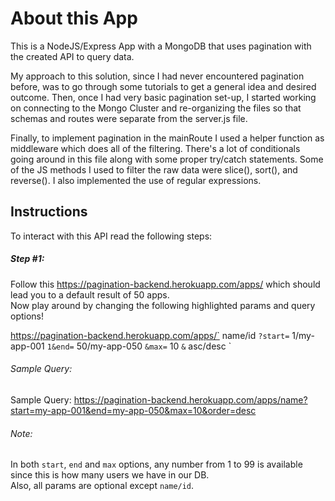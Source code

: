 # About this App
This is a NodeJS/Express App with a MongoDB that uses pagination with the created API to query data.<br/>

My approach to this solution, since I had never encountered pagination before, was to go through some tutorials 
to get a general idea and desired outcome. Then, once  I had very basic pagination set-up, I started working 
on connecting to the Mongo Cluster and re-organizing the files so that schemas and routes were separate from the server.js file.<br/>

Finally, to implement pagination in the mainRoute I used a helper function as middleware which does all of the filtering. There's a lot of conditionals going around in this file along with some proper try/catch statements. Some of the JS methods I used to filter the raw data were slice(), sort(), and reverse(). I also implemented the use of regular expressions.



## Instructions

To interact with this API read the following steps:

##### Step #1:

Follow this https://pagination-backend.herokuapp.com/apps/ which should lead you to a default result of 50 apps.<br/>
Now play around by changing the following highlighted params and query options! <br/>

https://pagination-backend.herokuapp.com/apps/` name/id `?start=` 1/my-app-001 `1&end=` 50/my-app-050 `&max=` 10 `&` asc/desc `

###### Sample Query: 
Sample Query: https://pagination-backend.herokuapp.com/apps/name?start=my-app-001&end=my-app-050&max=10&order=desc

###### Note: 
In both `start`, `end` and `max` options, any number from 1 to 99 is available since this is how many users we have in our DB. <br/>
Also, all params are optional except `name/id`.<br/>


















